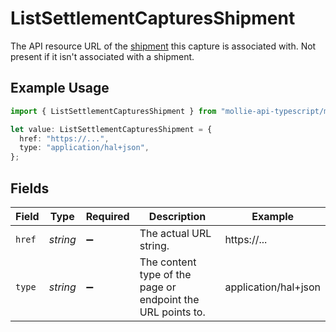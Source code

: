 # ListSettlementCapturesShipment

The API resource URL of the [shipment](get-shipment) this capture is associated with. Not present if
it isn't associated with a shipment.

## Example Usage

```typescript
import { ListSettlementCapturesShipment } from "mollie-api-typescript/models/operations";

let value: ListSettlementCapturesShipment = {
  href: "https://...",
  type: "application/hal+json",
};
```

## Fields

| Field                                                       | Type                                                        | Required                                                    | Description                                                 | Example                                                     |
| ----------------------------------------------------------- | ----------------------------------------------------------- | ----------------------------------------------------------- | ----------------------------------------------------------- | ----------------------------------------------------------- |
| `href`                                                      | *string*                                                    | :heavy_minus_sign:                                          | The actual URL string.                                      | https://...                                                 |
| `type`                                                      | *string*                                                    | :heavy_minus_sign:                                          | The content type of the page or endpoint the URL points to. | application/hal+json                                        |
